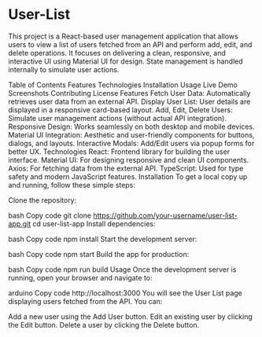 # User-List
This project is a React-based user management application that allows users to view a list of users fetched from an API and perform add, edit, and delete operations. It focuses on delivering a clean, responsive, and interactive UI using Material UI for design. State management is handled internally to simulate user actions.

Table of Contents
Features
Technologies
Installation
Usage
Live Demo
Screenshots
Contributing
License
Features
Fetch User Data: Automatically retrieves user data from an external API.
Display User List: User details are displayed in a responsive card-based layout.
Add, Edit, Delete Users: Simulate user management actions (without actual API integration).
Responsive Design: Works seamlessly on both desktop and mobile devices.
Material UI Integration: Aesthetic and user-friendly components for buttons, dialogs, and layouts.
Interactive Modals: Add/Edit users via popup forms for better UX.
Technologies
React: Frontend library for building the user interface.
Material UI: For designing responsive and clean UI components.
Axios: For fetching data from the external API.
TypeScript: Used for type safety and modern JavaScript features.
Installation
To get a local copy up and running, follow these simple steps:

Clone the repository:

bash
Copy code
git clone https://github.com/your-username/user-list-app.git
cd user-list-app
Install dependencies:

bash
Copy code
npm install
Start the development server:

bash
Copy code
npm start
Build the app for production:

bash
Copy code
npm run build
Usage
Once the development server is running, open your browser and navigate to:

arduino
Copy code
http://localhost:3000
You will see the User List page displaying users fetched from the API. You can:

Add a new user using the Add User button.
Edit an existing user by clicking the Edit button.
Delete a user by clicking the Delete button.
